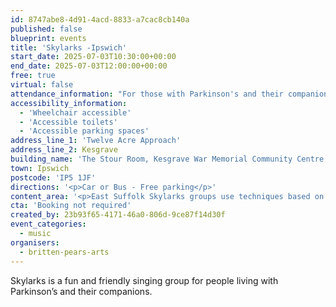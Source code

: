 ```yaml
---
id: 8747abe8-4d91-4acd-8833-a7cac8cb140a
published: false
blueprint: events
title: 'Skylarks -Ipswich'
start_date: 2025-07-03T10:30:00+00:00
end_date: 2025-07-03T12:00:00+00:00
free: true
virtual: false
attendance_information: "For those with Parkinson's and their companions"
accessibility_information:
  - 'Wheelchair accessible'
  - 'Accessible toilets'
  - 'Accessible parking spaces'
address_line_1: 'Twelve Acre Approach'
address_line_2: Kesgrave
building_name: 'The Stour Room, Kesgrave War Memorial Community Centre'
town: Ipswich
postcode: 'IP5 1JF'
directions: '<p>Car or Bus - Free parking</p>'
content_area: '<p>East Suffolk Skylarks groups use techniques based on years of research to help those with Parkison’s to maintain or improve their psychological and physical wellbeing through taking part in regular singing activity.</p>'
cta: 'Booking not required'
created_by: 23b93f65-4171-46a0-806d-9ce87f14d30f
event_categories:
  - music
organisers:
  - britten-pears-arts
---
```

Skylarks is a fun and friendly singing group for people living with Parkinson’s and their companions.